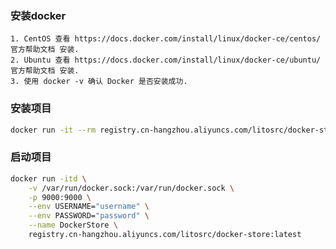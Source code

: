 ### 安装docker
    1. CentOS 查看 https://docs.docker.com/install/linux/docker-ce/centos/ 官方帮助文档 安装.
    2. Ubuntu 查看 https://docs.docker.com/install/linux/docker-ce/ubuntu/ 官方帮助文档 安装.
    3. 使用 docker -v 确认 Docker 是否安装成功.

### 安装项目
````bash
docker run -it --rm registry.cn-hangzhou.aliyuncs.com/litosrc/docker-store:latest php Server.php install
````

### 启动项目
````bash
docker run -itd \
    -v /var/run/docker.sock:/var/run/docker.sock \
    -p 9000:9000 \
    --env USERNAME="username" \
    --env PASSWORD="password" \
    --name DockerStore \
    registry.cn-hangzhou.aliyuncs.com/litosrc/docker-store:latest
````